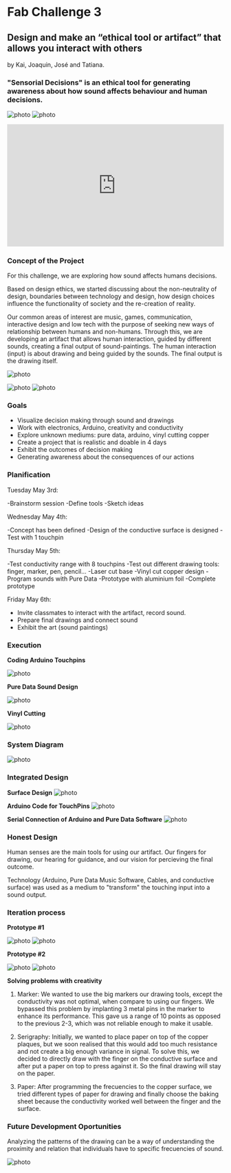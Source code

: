 # Fab Challenge 3
## Design and make an “ethical tool or artifact” that allows you interact with others
by Kai, Joaquin, José and Tatiana.


### "Sensorial Decisions" is an ethical tool for generating awareness about how sound affects behaviour and human decisions.

![photo](/prototipofinal.jpeg)
![photo](/prototipofinal1.jpg)


<div style="padding:56.25% 0 0 0;position:relative;"><iframe src="https://player.vimeo.com/video/706955265?h=68fb8f0685&amp;badge=0&amp;autopause=0&amp;player_id=0&amp;app_id=58479" frameborder="0" allow="autoplay; fullscreen; picture-in-picture" allowfullscreen style="position:absolute;top:0;left:0;width:100%;height:100%;" title="beep boop beep"></iframe></div><script src="https://player.vimeo.com/api/player.js"></script>


### Concept of the Project 

For this challenge, we are exploring how sound affects humans decisions. 

Based on design ethics, we started discussing about the non-neutrality of design, boundaries between technology and design, how design choices influence the functionality of society and the re-creation of reality.

Our common areas of interest are music, games, communication, interactive design and low tech with the purpose of seeking new ways of relationship between humans and non-humans. Through this, we are developing an artifact that allows human interaction, guided by different sounds, creating a final output of sound-paintings. The human interaction (input) is about drawing and being guided by the sounds. The final output is the drawing itself.

![photo](/sketch.jpeg)

![photo](/miro1.png)
![photo](/miro2.png)


### Goals

- Visualize decision making through sound and drawings
- Work with electronics, Arduino, creativity and conductivity
- Explore unknown mediums: pure data, arduino, vinyl cutting copper
- Create a project that is realistic and doable in 4 days
- Exhibit the outcomes of decision making
- Generating awareness about the consequences of our actions

### Planification

Tuesday May 3rd:

-Brainstorm session
-Define tools
-Sketch ideas

Wednesday May 4th:

-Concept has been defined
-Design of the conductive surface is designed
-Test with 1 touchpin

Thursday May 5th:

-Test conductivity range with 8 touchpins
-Test out different drawing tools: finger, marker, pen, pencil...
-Laser cut base
-Vinyl cut copper design
-Program sounds with Pure Data
-Prototype with aluminium foil
-Complete prototype

Friday May 6th:

- Invite classmates to interact with the artifact, record sound.
- Prepare final drawings and connect sound
- Exhibit the art (sound paintings)


### Execution

**Coding Arduino Touchpins**

![photo](/testing_arduino2.jpeg)

**Pure Data Sound Design**

![photo](/pure_data2.jpeg)

**Vinyl Cutting**

![photo](/copper_cutting2.jpeg)


### System Diagram 

![photo](/project_diagram2.png)


### Integrated Design 

**Surface Design**
![photo](/surfacedesign.jpg)

**Arduino Code for TouchPins**
![photo](/arduinocode.jpg)

**Serial Connection of Arduino and Pure Data Software**
![photo](/serialconnection.jpg)


### Honest Design

Human senses are the main tools for using our artifact. Our fingers for drawing, our hearing for guidance, and our vision for percieving the final outcome. 

Technology (Arduino, Pure Data Music Software, Cables, and conductive surface) was used as a medium to "transform" the touching input into a sound output.

### Iteration process

**Prototype #1**

![photo](/prototipo1_1.jpeg)
![photo](/prototipo1_2.jpeg)

**Prototype #2**

![photo](/prototipo2_1.jpeg)
![photo](/prototipo2_2.jpeg)



**Solving problems with creativity**

1. Marker:
We wanted to use the big markers our drawing tools, except the conductivity was not optimal, when compare to using our fingers. We bypassed this problem by implanting 3 metal pins in the marker to enhance its performance. This gave us a range of 10 points as opposed to the previous 2-3, which was not reliable enough to make it usable.

2. Serigraphy:
Initially, we wanted to place paper on top of the copper plaques, but we soon realised that this would add too much resistance and not create a big enough variance in signal. To solve this, we decided to directly draw with the finger on the conductive surface and after put a paper on top to press against it. So the final drawing will stay on the paper. 

3. Paper:
After programming the frecuencies to the copper surface, we tried different types of paper for drawing and finally choose the baking sheet because the conductivity worked well between the finger and the surface.


### Future Development Oportunities

Analyzing the patterns of the drawing can be a way of understanding the proximity and relation that individuals have to specific frecuencies of sound.

![photo](/prototipofinal2.jpeg)




